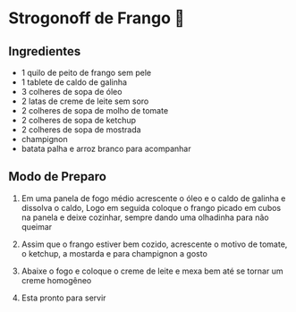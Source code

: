 # Strogonoff de Frango :chicken:

## Ingredientes

- 1 quilo de peito de frango sem pele
- 1 tablete de caldo de galinha
- 3 colheres de sopa de óleo
- 2 latas de creme de leite sem soro
- 2 colheres de sopa de molho de tomate
- 2 colheres de sopa de ketchup
- 2 colheres de sopa de mostrada
- champignon
- batata palha e arroz branco para acompanhar

## Modo de Preparo

1.  Em uma panela de fogo médio acrescente o óleo e o caldo de galinha e dissolva o caldo, Logo em seguida coloque o frango picado em cubos na panela e deixe cozinhar, sempre dando uma olhadinha para não queimar

2. Assim que o frango estiver bem cozido, acrescente o motivo de tomate, o ketchup, a mostarda e para champignon a gosto

3. Abaixe o fogo e coloque o creme de leite e mexa bem até se tornar um creme homogêneo

4. Esta pronto para servir

   











